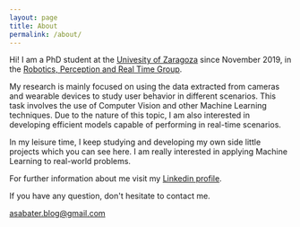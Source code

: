 ```yaml
---
layout: page
title: About
permalink: /about/
---
```


Hi! I am a PhD student at the [Univesity of Zaragoza](http://www.unizar.es) since November 2019, in the [Robotics, Perception and Real Time Group](http://robots.unizar.es/wp).

My research is mainly focused on using the data extracted from cameras and wearable devices to study user behavior in different scenarios. This task involves the use of Computer Vision and other Machine Learning techniques. Due to the nature of this topic, I am also interested in developing efficient models capable of performing in real-time scenarios.

In my leisure time, I keep studying and developing my own side little projects which you can see here. I am really interested in applying Machine Learning to real-world problems.

For further information about me visit my [Linkedin profile](https://www.linkedin.com/in/asabater94/).

If you have any question, don't hesitate to contact me.

[asabater.blog@gmail.com](mailto:asabater.blog@gmail.com)
